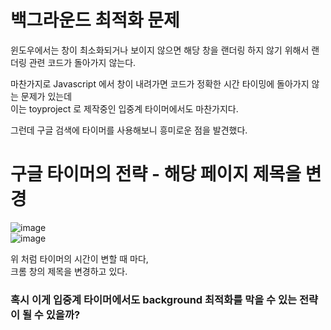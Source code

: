 # 백그라운드 최적화 문제  
윈도우에서는 창이 최소화되거나 보이지 않으면 해당 창을 랜더링 하지 않기 위해서 랜더링 관련 코드가 돌아가지 않는다.  
  
마찬가지로 Javascript 에서 창이 내려가면 코드가 정확한 시간 타이밍에 돌아가지 않는 문제가 있는데  
이는 toyproject 로 제작중인 입중계 타이머에서도 마찬가지다.  
  
그런데 구글 검색에 타이머를 사용해보니 흥미로운 점을 발견했다.  

# 구글 타이머의 전략 - 해당 페이지 제목을 변경  
![image](https://github.com/PhysicksKim/TIL/assets/101965836/77429443-c5fb-41bc-bb65-b1f12aeef10a)  
![image](https://github.com/PhysicksKim/TIL/assets/101965836/febf595f-41cc-4f5a-8c58-4bd6628d91fc)  
  
위 처럼 타이머의 시간이 변할 때 마다,  
크롬 창의 제목을 변경하고 있다.  
  
### 혹시 이게 입중계 타이머에서도 background 최적화를 막을 수 있는 전략이 될 수 있을까?  
  
